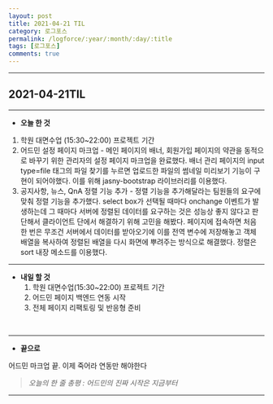 ```yaml
---
layout: post
title: 2021-04-21 TIL
category: 로그포스
permalink: /logforce/:year/:month/:day/:title
tags: [로그포스]
comments: true
---
```


---

## 2021-04-21TIL

---

- **오늘 한 것**
1. 학원 대면수업 (15:30~22:00) 프로젝트 기간
  2. 어드민 설정 페이지 마크업 - 메인 페이지의 배너, 회원가입 페이지의 약관을 동적으로 바꾸기 위한 관리자의 설정 페이지 마크업을 완료했다. 배너 관리 페이지의 input type=file 태그의 파일 찾기를 누르면 업로드한 파일의 썸네일 미리보기 기능이 구현이 되어야했다. 이를 위해 jasny-bootstrap 라이브러리를 이용했다. 
  3. 공지사항, 뉴스, QnA 정렬 기능 추가 - 정렬 기능을 추가해달라는 팀원들의 요구에 맞춰 정렬 기능을 추가했다. select box가 선택될 때마다 onchange 이벤트가 발생하는데 그 때마다 서버에 정렬된 데이터를 요구하는 것은 성능상 좋지 않다고 판단해서 클라이언트 단에서 해결하기 위해 고민을 해봤다. 페이지에 접속하면 처음 한 번은 무조건 서버에서 데이터를 받아오기에 이를 전역 변수에 저장해놓고 객체 배열을 복사하여 정렬된 배열을 다시 화면에 뿌려주는 방식으로 해결했다. 정렬은 sort 내장 메소드를 이용했다.

---

- **내일 할 것**
  1. 학원 대면수업(15:30~22:00) 프로젝트 기간
  2. 어드민 페이지 백엔드 연동 시작
  3. 전체 페이지 리팩토링 및 반응형 준비

<br>

---

- **끝으로**

어드민 마크업 끝. 이제 죽어라 연동만 해야한다

> _오늘의 한 줄 총평 : 어드민의 진짜 시작은 지금부터_

---
